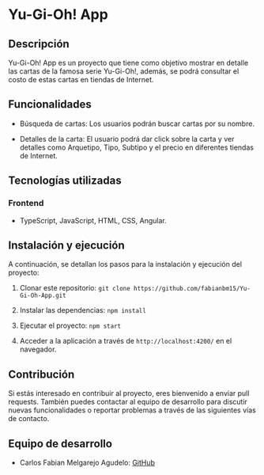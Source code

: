 # Yu-Gi-Oh! App

## Descripción

Yu-Gi-Oh! App es un proyecto que tiene como objetivo mostrar en detalle las cartas de la famosa serie Yu-Gi-Oh!, además, se podrá consultar el costo de estas cartas en tiendas de Internet.

## Funcionalidades

- Búsqueda de cartas: Los usuarios podrán buscar cartas por su nombre.

- Detalles de la carta: El usuario podrá dar click sobre la carta y ver detalles como Arquetipo, Tipo, Subtipo y el precio en diferentes tiendas de Internet.

## Tecnologías utilizadas

### Frontend

- TypeScript, JavaScript, HTML, CSS, Angular.

## Instalación y ejecución

A continuación, se detallan los pasos para la instalación y ejecución del proyecto:

1. Clonar este repositorio: `git clone https://github.com/fabianbm15/Yu-Gi-Oh-App.git`

2. Instalar las dependencias: `npm install`

4. Ejecutar el proyecto: `npm start`

6. Acceder a la aplicación a través de `http://localhost:4200/` en el navegador.

## Contribución

Si estás interesado en contribuir al proyecto, eres bienvenido a enviar pull requests. También puedes contactar al equipo de desarrollo para discutir nuevas funcionalidades o reportar problemas a través de las siguientes vías de contacto.

## Equipo de desarrollo

- Carlos Fabian Melgarejo Agudelo: [GitHub](https://github.com/fabianbm15)


